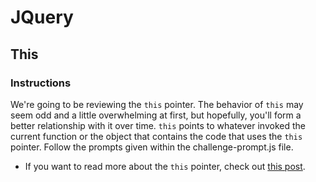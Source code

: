 # JQuery

## This

### Instructions

We're going to be reviewing the `this` pointer. The behavior of `this` may seem odd and a little overwhelming at first, but hopefully, you'll form a better relationship with it over time. `this` points to whatever invoked the current function or the object that contains the code that uses the `this` pointer. Follow the prompts given within the challenge-prompt.js file.

* If you want to read more about the `this` pointer, check out [this post](https://www.thecodingdelight.com/javascript-this/).